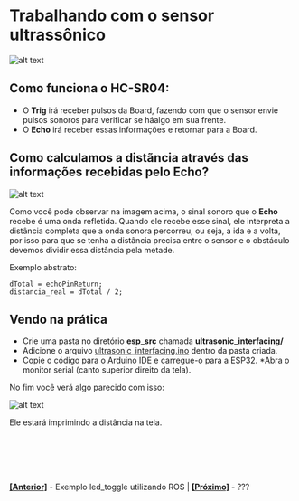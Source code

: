 # Trabalhando com o sensor ultrassônico

![alt text](https://github.com/LuisHBM/curso-piloto-MR01/blob/main/01%20-%20Configurando%20o%20ambiente/1.06%20Sensor%20Ultrass%C3%B4nico/img/ultrasonic_sensor.png)

## Como funciona o HC-SR04:

* O **Trig** irá receber pulsos da Board, fazendo com que o sensor envie pulsos sonoros para verificar se háalgo em sua frente.
* O **Echo** irá receber essas informações e retornar para a Board.

## Como calculamos a distãncia através das informações recebidas pelo Echo?

![alt text](https://github.com/LuisHBM/curso-piloto-MR01/blob/main/01%20-%20Configurando%20o%20ambiente/1.06%20Sensor%20Ultrass%C3%B4nico/img/ultrasom.webp)

Como você pode observar na imagem acima, o sinal sonoro que o **Echo** recebe é uma onda refletida. Quando ele recebe esse sinal, ele interpreta a distância completa que a onda sonora percorreu, ou seja, a ida e a volta, por isso para que se tenha a distância precisa entre o sensor e o obstáculo devemos dividir essa distância pela metade.

Exemplo abstrato:

```
dTotal = echoPinReturn;
distancia_real = dTotal / 2;
```
## Vendo na prática

* Crie uma pasta no diretório **esp_src** chamada **ultrasonic_interfacing/**
* Adicione o arquivo [ultrasonic_interfacing.ino](https://github.com/LuisHBM/curso-piloto-MR01/blob/main/01%20-%20Configurando%20o%20ambiente/1.06%20Sensor%20Ultrass%C3%B4nico/code/ultrasonic_interfacing.ino) dentro da pasta criada.
* Copie o código para o Arduino IDE e carregue-o para a ESP32.
*Abra o monitor serial (canto superior direito da tela).

No fim você verá algo parecido com isso:

![alt text](https://github.com/LuisHBM/curso-piloto-MR01/blob/main/01%20-%20Configurando%20o%20ambiente/1.06%20Sensor%20Ultrass%C3%B4nico/img/monitor%20serial.png)

Ele estará imprimindo a distância na tela.

<br><br>
---
  **[[Anterior]](https://github.com/LuisHBM/curso-piloto-MR01/tree/main/01%20-%20Configurando%20o%20ambiente/1.05%20-%20Exemplo%20led_toggle%20utilizando%20ROS)** - Exemplo led_toggle utilizando ROS      | **[[Próximo]]()** - ???
